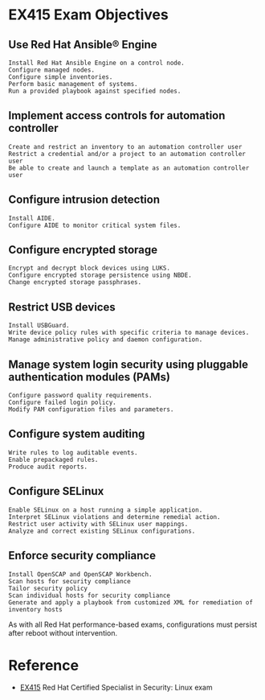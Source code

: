 # EX415 Exam Objectives

## Use Red Hat Ansible® Engine

    Install Red Hat Ansible Engine on a control node.
    Configure managed nodes.
    Configure simple inventories.
    Perform basic management of systems.
    Run a provided playbook against specified nodes.


## Implement access controls for automation controller

    Create and restrict an inventory to an automation controller user
    Restrict a credential and/or a project to an automation controller user
    Be able to create and launch a template as an automation controller user


## Configure intrusion detection

    Install AIDE.
    Configure AIDE to monitor critical system files.


## Configure encrypted storage
    Encrypt and decrypt block devices using LUKS.
    Configure encrypted storage persistence using NBDE.
    Change encrypted storage passphrases.


## Restrict USB devices

    Install USBGuard.
    Write device policy rules with specific criteria to manage devices.
    Manage administrative policy and daemon configuration.


## Manage system login security using pluggable authentication modules (PAMs)

    Configure password quality requirements.
    Configure failed login policy.
    Modify PAM configuration files and parameters.


## Configure system auditing

    Write rules to log auditable events.
    Enable prepackaged rules.
    Produce audit reports.


## Configure SELinux

    Enable SELinux on a host running a simple application.
    Interpret SELinux violations and determine remedial action.
    Restrict user activity with SELinux user mappings.
    Analyze and correct existing SELinux configurations.


## Enforce security compliance

    Install OpenSCAP and OpenSCAP Workbench.
    Scan hosts for security compliance
    Tailor security policy
    Scan individual hosts for security compliance
    Generate and apply a playbook from customized XML for remediation of inventory hosts


As with all Red Hat performance-based exams, configurations must persist after reboot without intervention.

# Reference
- [EX415](https://www.redhat.com/en/services/training/ex415-red-hat-certified-specialist-security-linux-exam) Red Hat Certified Specialist in Security: Linux exam